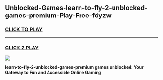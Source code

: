 
## Unblocked-Games-learn-to-fly-2-unblocked-games-premium-Play-Free-fdyzw
<h3>
<a href="https://premium76.site?title=learn-to-fly-2-unblocked-games-premium&ref=21A">CLICK TO PLAY</a></h3>
<hr>

<h3>
<a href="https://premium76.site?title=learn-to-fly-2-unblocked-games-premium&ref=21A">CLICK 2 PLAY</a>
  
</h3>

<a href="https://premium76.site?title=learn-to-fly-2-unblocked-games-premium&ref=21A"><img src="https://clearcache.store/games.png"></a>


**learn-to-fly-2-unblocked-games-premium games unblocked: Your Gateway to Fun and Accessible Online Gaming**
